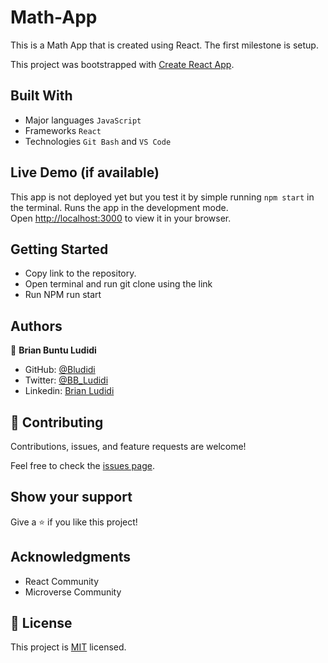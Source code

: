 # Math-App

This is a Math App that is created using React. The first milestone is setup.

This project was bootstrapped with [Create React App](https://github.com/facebook/create-react-app).

## Built With

- Major languages `JavaScript`
- Frameworks `React`
- Technologies `Git Bash` and `VS Code`

## Live Demo (if available)

This app is not deployed yet but you test it by simple running `npm start` in the terminal.
Runs the app in the development mode.\
Open [http://localhost:3000](http://localhost:3000) to view it in your browser.

## Getting Started

- Copy link to the repository.
- Open terminal and run git clone using the link
- Run NPM run start

## Authors

👤 **Brian Buntu Ludidi**

- GitHub: [@Bludidi](https://github.com/Bludidi)
- Twitter: [@BB_Ludidi](https://twitter.com/@BB_Ludidi)
- Linkedin: [Brian Ludidi](https://www.linkedin.com/in/brian-ludidi-92754174)

## 🤝 Contributing

Contributions, issues, and feature requests are welcome!

Feel free to check the [issues page](../../issues/).

## Show your support

Give a ⭐️ if you like this project!

## Acknowledgments

- React Community
- Microverse Community

## 📝 License

This project is [MIT](./LICENSE) licensed.
